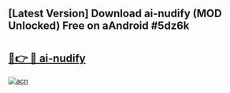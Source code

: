 ## [Latest Version] Download ai-nudify (MOD Unlocked) Free on aAndroid #5dz6k

# <h2><a href="https://bedroomkl.my?title=ai-nudify&ref=20M">🔗👉 🔴 ai-nudify</a></h2>

[![acn](https://github.com/user-attachments/assets/0f9c940e-d8b0-45ae-aac7-cd30a18b3e1c)](https://bedroomkl.my?title=ai-nudify&ref=20M)

